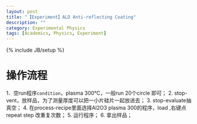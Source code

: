 ```yaml
---
layout: post
title: "【Experiment】ALD Anti-reflecting Coating"
description: ""
category: Experimental Physics
tags: [Academics, Physics, Experiment]
---
```

{% include JB/setup %}

# 操作流程

1．空run程序```condition```，plasma 300℃，一般run 20个circle 即可；
2. stop-vent，放样品，为了测量厚度可以把一小片硅片一起放进去；
3. stop-evaluate抽真空；
4. 在process-recipe里面选择Al2O3 plasma 300的程序，load ,右键点repeat step 改重复次数；
5. 运行程序；
6. 拿出样品；
